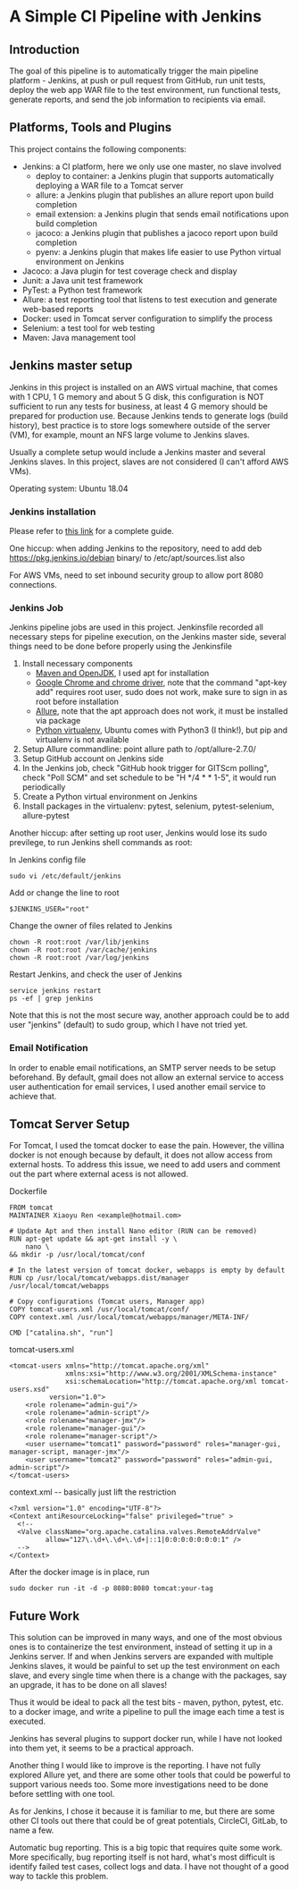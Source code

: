 # A Simple CI Pipeline with Jenkins


## Introduction

The goal of this pipeline is to automatically trigger the main pipeline platform - Jenkins, at push or pull request from GitHub, run unit tests, deploy the web app WAR file to the test environment, run functional tests, generate reports, and send the job information to recipients via email.


## Platforms, Tools and Plugins

This project contains the following components:

* Jenkins: a CI platform, here we only use one master, no slave involved
    - deploy to container: a Jenkins plugin that supports automatically deploying a WAR file to a Tomcat server
    - allure: a Jenkins plugin that publishes an allure report upon build completion 
    - email extension: a Jenkins plugin that sends email notifications upon build completion
    - jacoco: a Jenkins plugin that publishes a jacoco report upon build completion 
    - pyenv: a Jenkins plugin that makes life easier to use Python virtual environment on Jenkins  
* Jacoco: a Java plugin for test coverage check and display
* Junit: a Java unit test framework
* PyTest: a Python test framework
* Allure: a test reporting tool that listens to test execution and generate web-based reports 
* Docker: used in Tomcat server configuration to simplify the process
* Selenium: a test tool for web testing
* Maven: Java management tool


## Jenkins master setup 

Jenkins in this project is installed on an AWS virtual machine, that comes with 1 CPU, 1 G memory and about 5 G disk, this configuration is NOT sufficient to run any tests for business, at least 4 G memory should be prepared for production use. Because Jenkins tends to generate logs (build history), best practice is to store logs somewhere outside of the server (VM), for example, mount an NFS large volume to Jenkins slaves.

Usually a complete setup would include a Jenkins master and several Jenkins slaves. In this project, slaves are not considered (I can't afford AWS VMs). 

Operating system: Ubuntu 18.04

### Jenkins installation

Please refer to [this link](https://www.digitalocean.com/community/tutorials/how-to-install-jenkins-on-ubuntu-18-04) for a complete guide.

One hiccup: when adding Jenkins to the repository, need to add deb https://pkg.jenkins.io/debian binary/ to /etc/apt/sources.list also 

For AWS VMs, need to set inbound security group to allow port 8080 connections.

### Jenkins Job 

Jenkins pipeline jobs are used in this project. Jenkinsfile recorded all necessary steps for pipeline execution, on the Jenkins master side, several things need to be done before properly using the Jenkinsfile

1. Install necessary components
    - [Maven and OpenJDK](https://www.hostinger.com/tutorials/how-to-install-maven-on-ubuntu-18-04/), I used apt for installation
    - [Google Chrome and chrome driver](https://tecadmin.net/setup-selenium-chromedriver-on-ubuntu/), note that the command "apt-key add" requires root user, sudo does not work, make sure to sign in as root before installation
    - [Allure](https://askubuntu.com/questions/1168821/allure-report-installed-but-not-findable), note that the apt approach does not work, it must be installed via package 
    - [Python virtualenv](https://linoxide.com/linux-how-to/setup-python-virtual-environment-ubuntu/), Ubuntu comes with Python3 (I think!), but pip and virtualenv is not available 
2. Setup Allure commandline: point allure path to /opt/allure-2.7.0/ 
3. Setup GitHub account on Jenkins side 
4. In the Jenkins job, check "GitHub hook trigger for GITScm polling", check "Poll SCM" and set schedule to be "H */4 * * 1-5", it would run periodically
5. Create a Python virtual environment on Jenkins 
6. Install packages in the virtualenv: pytest, selenium, pytest-selenium, allure-pytest

Another hiccup: after setting up root user, Jenkins would lose its sudo previlege, to run Jenkins shell commands as root:

In Jenkins config file
```
sudo vi /etc/default/jenkins
```

Add or change the line to root
```
$JENKINS_USER="root"
```

Change the owner of files related to Jenkins
```
chown -R root:root /var/lib/jenkins
chown -R root:root /var/cache/jenkins
chown -R root:root /var/log/jenkins
```

Restart Jenkins, and check the user of Jenkins
```
service jenkins restart
ps -ef | grep jenkins
```

Note that this is not the most secure way, another approach could be to add user "jenkins" (default) to sudo group, which I have not tried yet.

### Email Notification 

In order to enable email notifications, an SMTP server needs to be setup beforehand. By default, gmail does not allow an external service to access user authentication for email services, I used another email service to achieve that. 

## Tomcat Server Setup 

For Tomcat, I used the tomcat docker to ease the pain. However, the villina docker is not enough because by default, it does not allow access from external hosts. To address this issue, we need to add users and comment out the part where external acess is not allowed.

Dockerfile
```
FROM tomcat
MAINTAINER Xiaoyu Ren <example@hotmail.com>

# Update Apt and then install Nano editor (RUN can be removed)
RUN apt-get update && apt-get install -y \
    nano \
&& mkdir -p /usr/local/tomcat/conf

# In the latest version of tomcat docker, webapps is empty by default
RUN cp /usr/local/tomcat/webapps.dist/manager /usr/local/tomcat/webapps

# Copy configurations (Tomcat users, Manager app)
COPY tomcat-users.xml /usr/local/tomcat/conf/
COPY context.xml /usr/local/tomcat/webapps/manager/META-INF/

CMD ["catalina.sh", "run"]
```

tomcat-users.xml
```
<tomcat-users xmlns="http://tomcat.apache.org/xml"
              xmlns:xsi="http://www.w3.org/2001/XMLSchema-instance"
              xsi:schemaLocation="http://tomcat.apache.org/xml tomcat-users.xsd"
	      version="1.0">
    <role rolename="admin-gui"/>
    <role rolename="admin-script"/>
    <role rolename="manager-jmx"/>
    <role rolename="manager-gui"/>
    <role rolename="manager-script"/>
    <user username="tomcat1" password="password" roles="manager-gui, manager-script, manager-jmx"/>
    <user username="tomcat2" password="password" roles="admin-gui, admin-script"/>
</tomcat-users>
```

context.xml -- basically just lift the restriction 
```
<?xml version="1.0" encoding="UTF-8"?>
<Context antiResourceLocking="false" privileged="true" >
  <!--
  <Valve className="org.apache.catalina.valves.RemoteAddrValve"
         allow="127\.\d+\.\d+\.\d+|::1|0:0:0:0:0:0:0:1" />
  -->
</Context>
```

After the docker image is in place, run
```
sudo docker run -it -d -p 8080:8080 tomcat:your-tag
```

## Future Work

This solution can be improved in many ways, and one of the most obvious ones is to containerize the test environment, instead of setting it up in a Jenkins server. If and when Jenkins servers are expanded with multiple Jenkins slaves, it would be painful to set up the test environment on each slave, and every single time when there is a change with the packages, say an upgrade, it has to be done on all slaves! 

Thus it would be ideal to pack all the test bits - maven, python, pytest, etc. to a docker image, and write a pipeline to pull the image each time a test is executed. 

Jenkins has several plugins to support docker run, while I have not looked into them yet, it seems to be a practical approach.

Another thing I would like to improve is the reporting. I have not fully explored Allure yet, and there are some other tools that could be powerful to support various needs too. Some more investigations need to be done before settling with one tool.

As for Jenkins, I chose it because it is familiar to me, but there are some other CI tools out there that could be of great potentials, CircleCI, GitLab, to name a few. 

Automatic bug reporting. This is a big topic that requires quite some work. More specifically, bug reporting itself is not hard, what's most difficult is identify failed test cases, collect logs and data. I have not thought of a good way to tackle this problem. 

